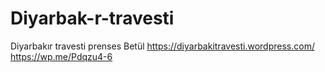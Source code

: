 # Diyarbak-r-travesti
Diyarbakır travesti prenses Betül
https://diyarbakitravesti.wordpress.com/
https://wp.me/Pdqzu4-6
